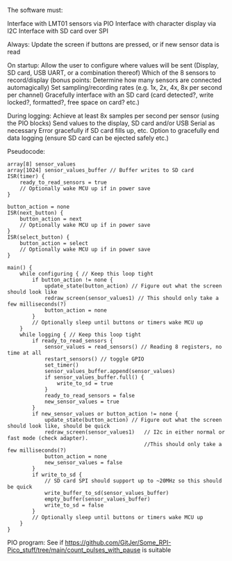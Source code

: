 The software must:

Interface with LMT01 sensors via PIO
Interface with character display via I2C
Interface with SD card over SPI

Always:
Update the screen if buttons are pressed, or if new sensor data is read

On startup:
Allow the user to configure where values will be sent (Display, SD card, USB UART, or a combination thereof)
Which of the 8 sensors to record/display (bonus points: Determine how many sensors are connected automagically)
Set sampling/recording rates (e.g. 1x, 2x, 4x, 8x per second per channel)
Gracefully interface with an SD card (card detected?, write locked?, formatted?, free space on card? etc.)

During logging:
Achieve at least 8x samples per second per sensor (using the PIO blocks)
Send values to the display, SD card and/or USB Serial as necessary
Error gracefully if SD card fills up, etc.
Option to gracefully end data logging (ensure SD card can be ejected safely etc.)

Pseudocode:

```
array[8] sensor_values
array[1024] sensor_values_buffer // Buffer writes to SD card
ISR(timer) {
    ready_to_read_sensors = true
    // Optionally wake MCU up if in power save
}

button_action = none
ISR(next_button) {
    button_action = next
    // Optionally wake MCU up if in power save
}
ISR(select_button) {
    button_action = select
    // Optionally wake MCU up if in power save
}

main() {
    while configuring { // Keep this loop tight
        if button_action != none {
            update_state(button_action) // Figure out what the screen should look like
            redraw_screen(sensor_values1) // This should only take a few milliseconds(?)
            button_action = none
        }
        // Optionally sleep until buttons or timers wake MCU up
    }
    while logging { // Keep this loop tight
        if ready_to_read_sensors {
            sensor_values = read_sensors() // Reading 8 registers, no time at all
            restart_sensors() // toggle GPIO
            set_timer()
            sensor_values_buffer.append(sensor_values)
            if sensor_values_buffer.full() {
                write_to_sd = true
            }
            ready_to_read_sensors = false
            new_sensor_values = true
        }
        if new_sensor_values or button_action != none {
            update_state(button_action) // Figure out what the screen should look like, should be quick
            redraw_screen(sensor_values1)   // I2c in either normal or fast mode (check adapter). 
                                            //This should only take a few milliseconds(?)
            button_action = none
            new_sensor_values = false
        }
        if write_to_sd {
            // SD card SPI should support up to ~20MHz so this should be quick
            write_buffer_to_sd(sensor_values_buffer)
            empty_buffer(sensor_values_buffer)
            write_to_sd = false
        }
        // Optionally sleep until buttons or timers wake MCU up
    }
}
```

PIO program: See if https://github.com/GitJer/Some_RPI-Pico_stuff/tree/main/count_pulses_with_pause is suitable
